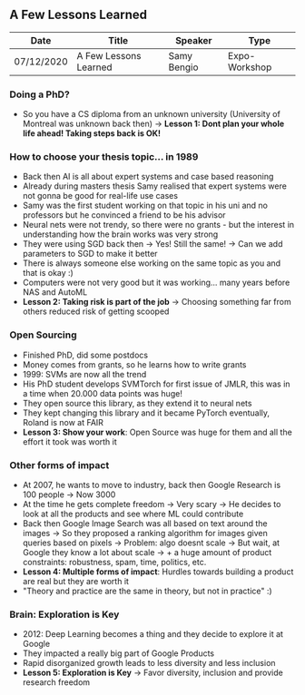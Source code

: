 ## A Few Lessons Learned

| Date | Title | Speaker | Type |   
| ---- | ----- | ------- | ---- |
| 07/12/2020 | A Few Lessons Learned | Samy Bengio | Expo-Workshop |

### Doing a PhD?
- So you have a CS diploma from an unknown university (University of Montreal was unknown back then)
-> **Lesson 1: Dont plan your whole life ahead! Taking steps back is OK!**

### How to choose your thesis topic... in 1989
- Back then AI is all about expert systems and case based reasoning 
- Already during masters thesis Samy realised that expert systems were not gonna be good for real-life use cases
- Samy was the first student working on that topic in his uni and no professors but he convinced a friend to be his advisor
- Neural nets were not trendy, so there were no grants - but the interest in understanding how the brain works was very strong
- They were using SGD back then -> Yes! Still the same! -> Can we add parameters to SGD to make it better
- There is always someone else working on the same topic as you and that is okay :)
- Computers were not very good but it was working... many years before NAS and AutoML
- **Lesson 2: Taking risk is part of the job** -> Choosing something far from others reduced risk of getting scooped

### Open Sourcing
- Finished PhD, did some postdocs
- Money comes from grants, so he learns how to write grants
- 1999: SVMs are now all the trend
- His PhD student develops SVMTorch for first issue of JMLR, this was in a time when 20.000 data points was huge!
- They open source this library, as they extend it to neural nets
- They kept changing this library and it became PyTorch eventually, Roland is now at FAIR 
- **Lesson 3: Show your work**: Open Source was huge for them and all the effort it took was worth it

### Other forms of impact
- At 2007, he wants to move to industry, back then Google Research is 100 people -> Now 3000
- At the time he gets complete freedom -> Very scary -> He decides to look at all the products and see where ML could contribute
- Back then Google Image Search was all based on text around the images -> So they proposed a ranking algorithm for images given queries based on pixels -> Problem: algo doesnt scale -> But wait, at Google they know a lot about scale -> + a huge amount of product constraints: robustness, spam, time, politics, etc.
- **Lesson 4: Multiple forms of impact**: Hurdles towards building a product are real but they are worth it
- "Theory and practice are the same in theory, but not in practice" :)

### Brain: Exploration is Key
- 2012: Deep Learning becomes a thing and they decide to explore it at Google
- They impacted a really big part of Google Products
- Rapid disorganized growth leads to less diversity and less inclusion
- **Lesson 5: Exploration is Key** -> Favor diversity, inclusion and provide research freedom

